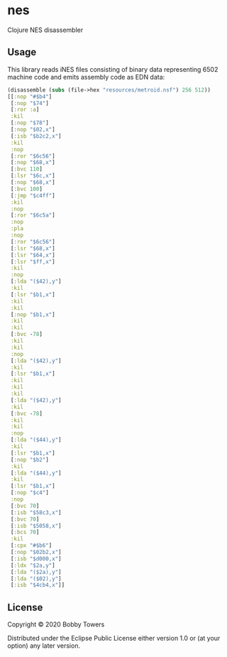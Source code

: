 # nes

Clojure NES disassembler

## Usage

This library reads iNES files consisting of binary data representing 6502 machine code and emits assembly code as EDN data:

```clojure
(disassemble (subs (file->hex "resources/metroid.nsf") 256 512))
[[:nop "#$b4"]
 [:nop "$74"]
 [:ror :a]
 :kil
 [:nop "$78"]
 [:nop "$02,x"]
 [:isb "$b2c2,x"]
 :kil
 :nop
 [:ror "$6c56"]
 [:nop "$68,x"]
 [:bvc 110]
 [:lsr "$6c,x"]
 [:nop "$68,x"]
 [:bvc 100]
 [:jmp "$c4ff"]
 :kil
 :nop
 [:ror "$6c5a"]
 :nop
 :pla
 :nop
 [:ror "$6c56"]
 [:lsr "$68,x"]
 [:lsr "$64,x"]
 [:lsr "$ff,x"]
 :kil
 :nop
 [:lda "($42),y"]
 :kil
 [:lsr "$b1,x"]
 :kil
 :kil
 [:nop "$b1,x"]
 :kil
 :kil
 [:bvc -78]
 :kil
 :kil
 :nop
 [:lda "($42),y"]
 :kil
 [:lsr "$b1,x"]
 :kil
 :kil
 :kil
 [:lda "($42),y"]
 :kil
 [:bvc -78]
 :kil
 :kil
 :nop
 [:lda "($44),y"]
 :kil
 [:lsr "$b1,x"]
 [:nop "$b2"]
 :kil
 [:lda "($44),y"]
 :kil
 [:lsr "$b1,x"]
 [:nop "$c4"]
 :nop
 [:bvc 70]
 [:isb "$58c3,x"]
 [:bvc 70]
 [:isb "$5058,x"]
 [:bcs 70]
 :kil
 [:cpx "#$b6"]
 [:nop "$02b2,x"]
 [:isb "$d000,x"]
 [:ldx "$2a,y"]
 [:lda "($2a),y"]
 [:lda "($02),y"]
 [:isb "$4cb4,x"]]
```

## License

Copyright © 2020 Bobby Towers

Distributed under the Eclipse Public License either version 1.0 or (at
your option) any later version.
